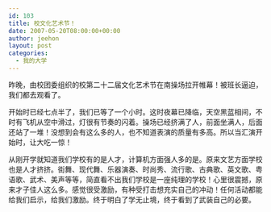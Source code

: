 ```yaml
---
id: 103
title: 校文化艺术节！
date: 2007-05-20T08:00:00+00:00
author: jeehon
layout: post
categories:
  - 我的大学
---
```

昨晚，由校团委组织的校第二十二届文化艺术节在南操场拉开帷幕！被班长逼迫，我们都去观看了。
     
开始时已经七点半了，我们已等了一个小时。这时夜幕已降临，天空黑蓝相间，不时有飞机从空中滑过，灯很有节奏的闪着。操场已经挤满了人，前面坐满人，后面还站了一堆！没想到会有这么多的人，也不知道表演的质量有多高。所以当汇演开始时，让大吃一惊！
     
从刚开学就知道我们学校有的是人才，计算机方面强人多的是。原来文艺方面学校也是人才挤挤。街舞、现代舞、乐器演奏、时尚秀、流行歌、古典歌、英文歌、粤语歌、武术、美声等等，简直看不出我们学校是一座纯理的学校！心里很震撼，原来才子佳人这么多。感觉很受激励，有种受打击想充实自己的冲动！任何活动都能给我们启示，给我们激励。终于明白了学无止境，终于看到了武装自己的必要。